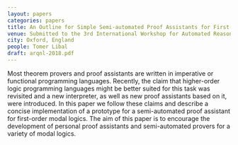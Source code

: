 ```yaml
---
layout: papers
categories: papers
title: An Outline for Simple Semi-automated Proof Assistants for First-order Modal Logics
venue: Submitted to the 3rd International Workshop for Automated Reasoning in Quantified Non-Classical Logics (ARQNL)
city: Oxford, England
people: Tomer Libal
draft: arqnl-2018.pdf
---
```

Most theorem provers and proof assistants are written in imperative or
functional
programming languages. Recently, the claim that higher-order logic
programming languages
might be better suited for this task was revisited and a new
interpreter, as well as new
proof assistants based on it, were introduced. In this paper we follow
these claims and
describe a concise implementation of a prototype for a semi-automated
proof assistant for
first-order modal logics. The aim of this paper is to encourage the
development of personal
proof assistants and semi-automated provers for a variety of modal
logics.
